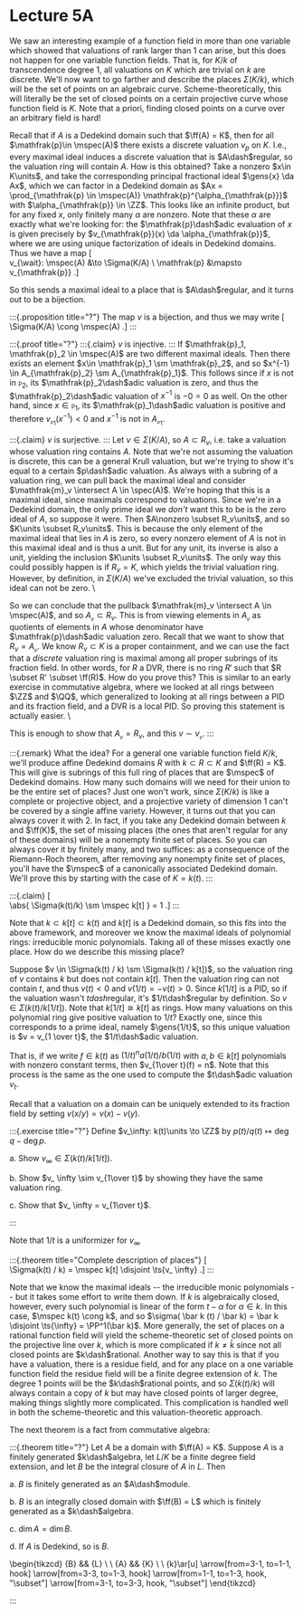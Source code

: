 # Lecture 5A 

We saw an interesting example of a function field in more than one variable which showed that valuations of rank larger than 1 can arise, but this does not happen for one variable function fields.
That is, for $K/k$ of transcendence degree 1, all valuations on $K$ which are trivial on $k$ are discrete.
We'll now want to go farther and describe the places $\Sigma(K/k)$, which will be the set of points on an algebraic curve.
Scheme-theoretically, this will literally be the set of closed points on a certain projective curve whose function field is $K$.
Note that a priori, finding closed points on a curve over an arbitrary field is hard!

Recall that if $A$ is a Dedekind domain such that $\ff(A) = K$, then for all $\mathfrak{p}\in \mspec(A)$ there exists a discrete valuation $v_p$ on $K$.
I.e., every maximal ideal induces a discrete valuation that is $A\dash$regular, so the valuation ring will contain $A$.
How is this obtained?
Take a nonzero $x\in K\units$, and take the corresponding principal fractional ideal $\gens{x} \da Ax$, which we can factor in a Dedekind domain as $Ax = \prod_{\mathfrak{p} \in \mspec(A)} \mathfrak{p}^{\alpha_{\mathfrak{p}}}$ with $\alpha_{\mathfrak{p}} \in \ZZ$.
This looks like an infinite product, but for any fixed $x$, only finitely many $\alpha$ are nonzero.
Note that these $\alpha$ are exactly what we're looking for: the $\mathfrak{p}\dash$adic evaluation of $x$ is given precisely by $v_{\mathfrak{p}}(x) \da \alpha_{\mathfrak{p}}$, where we are using unique factorization of ideals in Dedekind domains.
Thus we have a map
\[  
v_{\wait}: \mspec(A) &\to \Sigma(K/A) \\
\mathfrak{p} &\mapsto v_{\mathfrak{p}}
.\]

So this sends a maximal ideal to a place that is $A\dash$regular, and it turns out to be a bijection.

:::{.proposition title="?"}
The map $v$ is a bijection, and thus we may write
\[  
\Sigma(K/A) \cong \mspec(A)
.\]
:::

:::{.proof title="?"}
:::{.claim}
$v$ is injective.
:::
If $\mathfrak{p}_1, \mathfrak{p}_2 \in \mspec(A)$ are two different maximal ideals.
Then there exists an element $x\in \mathfrak{p}_1 \sm \mathfrak{p}_2$, and so $x^{-1} \in A_{\mathfrak{p}_2} \sm A_{\mathfrak{p}_1}$.
This follows since if $x$ is not in $\mathfrak{p}_2$, its $\mathfrak{p}_2\dash$adic valuation is zero, and thus the $\mathfrak{p}_2\dash$adic valuation of $x^{-1}$ is $-0 = 0$ as well.
On the other hand, since $x\in \mathfrak{p}_1$, its $\mathfrak{p}_1\dash$adic valuation is positive and therefore $v_{\mathfrak{p}_1}(x^{-1}) < 0$ and $x^{-1}$ is not in $A_{\mathfrak{p}_1}$.

:::{.claim}
$v$ is surjective.
:::
Let $v\in \Sigma(K/A)$, so $A \subset R_v$, i.e. take a valuation whose valuation ring contains $A$.
Note that we're not assuming the valuation is discrete, this can be a general Krull valuation, but we're trying to show it's equal to a certain $p\dash$adic valuation.
As always with a subring of a valuation ring, we can pull back the maximal ideal and consider $\mathfrak{m}_v \intersect A \in \spec(A)$.
We're hoping that this is a maximal ideal, since maximals correspond to valuations.
Since we're in a Dedekind domain, the only prime ideal we *don't* want this to be is the zero ideal of $A$, so suppose it were.
Then $A\nonzero \subset R_v\units$, and so $K\units \subset R_v\units$.
This is because the only element of the maximal ideal that lies in $A$ is zero, so every nonzero element of $A$ is not in this maximal ideal and is thus a unit.
But for any unit, its inverse is also a unit, yielding the inclusion $K\units \subset R_v\units$.
The only way this could possibly happen is if $R_v = K$, which yields the trivial valuation ring.
However, by definition, in $\Sigma(K/A)$ we've excluded the trivial valuation, so this ideal can not be zero.
\

So we can conclude that the pullback $\mathfrak{m}_v \intersect A \in \mspec(A)$, and so $A_{\mathfrak{p}} \subset R_v$.
This is from viewing elements in $A_{\mathfrak{p}}$ as quotients of elements in $A$ whose denominator have $\mathfrak{p}\dash$adic valuation zero.
Recall that we want to show that $R_v = A_{\mathfrak{p}}$.
We know $R_v \subset K$ is a proper containment, and we can use the fact that a *discrete* valuation ring is maximal among all proper subrings of its fraction field.
In other words, for $R$ a DVR, there is no ring $R'$ such that $R \subset R' \subset \ff(R)$.
How do you prove this?
This is similar to an early exercise in commutative algebra, where we looked at all rings between $\ZZ$ and $\QQ$, which generalized to looking at all rings between a PID and its fraction field, and a DVR is a local PID.
So proving this statement is actually easier.
\

This is enough to show that $A_{\mathfrak{p}} = R_v$, and this $v\sim v_{\mathfrak{p}}$.
:::

:::{.remark}
What the idea?
For a general one variable function field $K/k$, we'll produce affine Dedekind domains $R$ with $k \subset R \subset K$ and $\ff(R) = K$.
This will give is subrings of this full ring of places that are $\mspec$ of Dedekind domains.
How many such domains will we need for their union to be the entire set of places?
Just one won't work, since $\Sigma(K/k)$ is like a complete or projective object, and a projective variety of dimension 1 can't be covered by a single affine variety.
However, it turns out that you can always cover it with 2.
In fact, if you take any Dedekind domain between $k$ and $\ff(K)$, the set of missing places (the ones that aren't regular for any of these domains) will be a nonempty finite set of places.
So you can always cover it by finitely many, and two suffices: as a consequence of the Riemann-Roch theorem, after removing any nonempty finite set of places, you'll have the $\mspec$ of a canonically associated Dedekind domain.
We'll prove this by starting with the case of $K = k(t)$.
:::

:::{.claim}
\[  
\abs{ \Sigma(k(t)/k) \sm \mspec k[t] } = 1
.\]
:::

Note that $k \subset k[t] \subset k(t)$ and $k[t]$ is a Dedekind domain, so this fits into the above framework, and moreover we know the maximal ideals of polynomial rings: irreducible monic polynomials.
Taking all of these misses exactly one place.
How do we describe this missing place?

Suppose $v \in \Sigma(k(t) / k) \sm  \Sigma(k(t) / k[t])$, so the valuation ring of $v$ contains $k$ but does not contain $k[t]$.
Then the valuation ring can not contain $t$, and thus $v(t) < 0$ and $v(1/t) = -v(t) > 0$.
Since $k[1/t]$ is a PID, so if the valuation wasn't $t
dash$regular, it's $1/t\dash$regular by definition.
So $v\in \Sigma(k(t) / k[1/t])$.
Note that $k[1/t] \cong k[t]$ as rings.
How many valuations on this polynomial ring give positive valuation to $1/t$? 
Exactly one, since this corresponds to a prime ideal, namely $\gens{1/t}$, so this unique valuation is $v = v_{1 \over t}$, the $1/t\dash$adic valuation.

That is, if we write $f\in k(t)$ as $(1/t)^n a(1/t)/b(1/t)$ with $a, b\in k[t]$ polynomials with nonzero constant terms, then $v_{1\over t}(f) = n$.
Note that this process is the same as the one used to compute the $t\dash$adic valuation $v_t$.

Recall that a valuation on a domain can be uniquely extended to its fraction field by setting $v(x/y) = v(x) - v(y)$.

:::{.exercise title="?"}
Define $v_\infty: k(t)\units \to \ZZ$ by $p(t)/q(t) \mapsto \deg q - \deg p$.

a. Show $v_ \infty \in \Sigma(k(t) / k[1/t])$.

b. Show $v_ \infty \sim v_{1\over t}$ by showing they have the same valuation ring.

c. Show that $v_ \infty = v_{1\over t}$.

::: 

Note that $1/t$ is a uniformizer for $v_ \infty$

:::{.theorem title="Complete description of places"}
\[  
\Sigma(k(t) / k) = \mspec k[t] \disjoint \ts{v_ \infty}
.\]
:::

Note that we know the maximal ideals -- the irreducible monic polynomials -- but it takes some effort to write them down.
If $k$ is algebraically closed, however, every such polynomial is linear of the form $t-\alpha$ for $\alpha\in k$.
In this case, $\mspec k(t) \cong k$, and so $\sigma( \bar k (t) / \bar k) = \bar k \disjoint \ts{\infty} = \PP^1(\bar k)$.
More generally, the set of places on a rational function field will yield the scheme-theoretic set of closed points on the projective line over $k$, which is more complicated if $k\neq \bar k$ since not all closed points are $k\dash$rational.
Another way to say this is that if you have a valuation, there is a residue field, and for any place on a one variable function field the residue field will be a finite degree extension of $k$.
The degree 1 points will be the $k\dash$rational points, and so $\Sigma(k(t) / k)$ will always contain a copy of $k$ but may have closed points of larger degree, making things slightly more complicated.
This complication is handled well in both the scheme-theoretic and this valuation-theoretic approach.


The next theorem is a fact from commutative algebra:

:::{.theorem title="?"}
Let $A$ be a domain with $\ff(A) = K$.
Suppose $A$ is a finitely generated $k\dash$algebra, let $L/K$ be a finite degree field extension, and let $B$ be the integral closure of $A$ in $L$.
Then

a. $B$ is finitely generated as an $A\dash$module.

b. $B$ is an integrally closed domain with $\ff(B) = L$ which is finitely generated as a $k\dash$algebra.

c. $\dim A = \dim B$.

d. If $A$ is Dedekind, so is $B$.

\begin{tikzcd}
	{B} && {L} \\
	\\
	{A} && {K} \\
  \\
  {k}\ar[u]
	\arrow[from=3-1, to=1-1, hook]
	\arrow[from=3-3, to=1-3, hook]
	\arrow[from=1-1, to=1-3, hook, "\subset"]
	\arrow[from=3-1, to=3-3, hook, "\subset"]
\end{tikzcd}


:::

